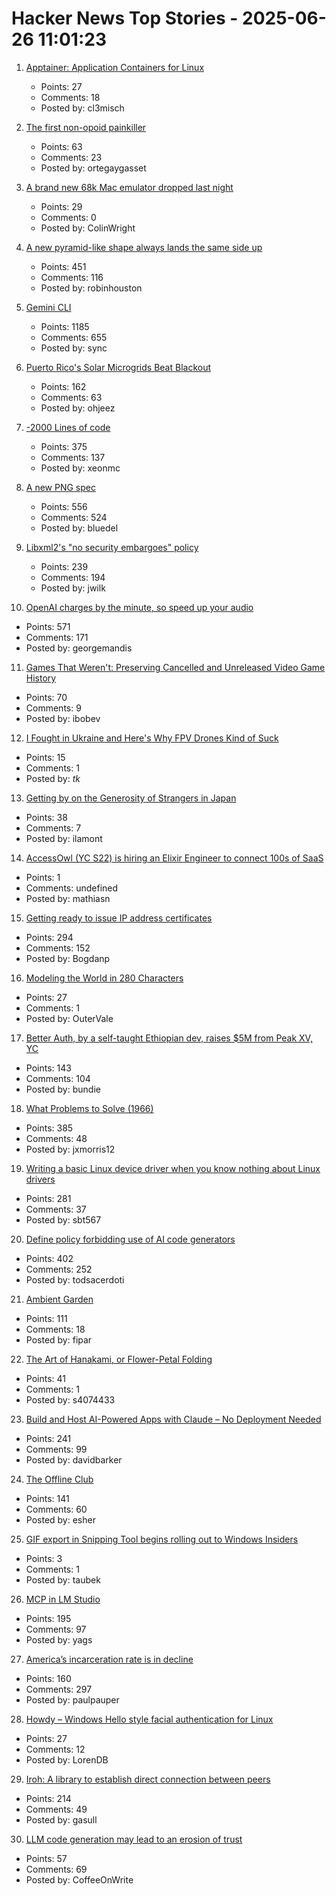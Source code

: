 # Hacker News Top Stories - 2025-06-26 11:01:23

1. [Apptainer: Application Containers for Linux](https://apptainer.org/)
   - Points: 27
   - Comments: 18
   - Posted by: cl3misch

2. [The first non-opoid painkiller](https://www.worksinprogress.news/p/the-first-non-opioid-painkiller)
   - Points: 63
   - Comments: 23
   - Posted by: ortegaygasset

3. [A brand new 68k Mac emulator dropped last night](https://oldbytes.space/@smallsco/114747196289375530)
   - Points: 29
   - Comments: 0
   - Posted by: ColinWright

4. [A new pyramid-like shape always lands the same side up](https://www.quantamagazine.org/a-new-pyramid-like-shape-always-lands-the-same-side-up-20250625/)
   - Points: 451
   - Comments: 116
   - Posted by: robinhouston

5. [Gemini CLI](https://blog.google/technology/developers/introducing-gemini-cli-open-source-ai-agent/)
   - Points: 1185
   - Comments: 655
   - Posted by: sync

6. [Puerto Rico's Solar Microgrids Beat Blackout](https://spectrum.ieee.org/puerto-rico-solar-microgrids)
   - Points: 162
   - Comments: 63
   - Posted by: ohjeez

7. [-2000 Lines of code](https://www.folklore.org/Negative_2000_Lines_Of_Code.html)
   - Points: 375
   - Comments: 137
   - Posted by: xeonmc

8. [A new PNG spec](https://www.programmax.net/articles/png-is-back/)
   - Points: 556
   - Comments: 524
   - Posted by: bluedel

9. [Libxml2's "no security embargoes" policy](https://lwn.net/SubscriberLink/1025971/73f269ad3695186d/)
   - Points: 239
   - Comments: 194
   - Posted by: jwilk

10. [OpenAI charges by the minute, so speed up your audio](https://george.mand.is/2025/06/openai-charges-by-the-minute-so-make-the-minutes-shorter/)
   - Points: 571
   - Comments: 171
   - Posted by: georgemandis

11. [Games That Weren't: Preserving Cancelled and Unreleased Video Game History](https://www.gamesthatwerent.com/)
   - Points: 70
   - Comments: 9
   - Posted by: ibobev

12. [I Fought in Ukraine and Here's Why FPV Drones Kind of Suck](https://warontherocks.com/2025/06/i-fought-in-ukraine-and-heres-why-fpv-drones-kind-of-suck/)
   - Points: 15
   - Comments: 1
   - Posted by: _tk_

13. [Getting by on the Generosity of Strangers in Japan](https://theworld.org/stories/2025/06/20/out-of-eden-walk-getting-by-on-the-generosity-of-strangers)
   - Points: 38
   - Comments: 7
   - Posted by: ilamont

14. [AccessOwl (YC S22) is hiring an Elixir Engineer to connect 100s of SaaS](https://www.ycombinator.com/companies/accessowl/jobs/1shGwy2-senior-software-engineer-elixir-focus)
   - Points: 1
   - Comments: undefined
   - Posted by: mathiasn

15. [Getting ready to issue IP address certificates](https://community.letsencrypt.org/t/getting-ready-to-issue-ip-address-certificates/238777)
   - Points: 294
   - Comments: 152
   - Posted by: Bogdanp

16. [Modeling the World in 280 Characters](https://tympanus.net/codrops/2025/06/23/modeling-the-world-in-280-characters/)
   - Points: 27
   - Comments: 1
   - Posted by: OuterVale

17. [Better Auth, by a self-taught Ethiopian dev, raises $5M from Peak XV, YC](https://techcrunch.com/2025/06/25/this-self-taught-ethiopian-dev-built-an-authentication-tool-and-got-into-yc/)
   - Points: 143
   - Comments: 104
   - Posted by: bundie

18. [What Problems to Solve (1966)](http://genius.cat-v.org/richard-feynman/writtings/letters/problems)
   - Points: 385
   - Comments: 48
   - Posted by: jxmorris12

19. [Writing a basic Linux device driver when you know nothing about Linux drivers](https://crescentro.se/posts/writing-drivers/)
   - Points: 281
   - Comments: 37
   - Posted by: sbt567

20. [Define policy forbidding use of AI code generators](https://github.com/qemu/qemu/commit/3d40db0efc22520fa6c399cf73960dced423b048)
   - Points: 402
   - Comments: 252
   - Posted by: todsacerdoti

21. [Ambient Garden](https://ambient.garden)
   - Points: 111
   - Comments: 18
   - Posted by: fipar

22. [The Art of Hanakami, or Flower-Petal Folding](https://origamiusa.org/thefold/article/art-hanakami-or-flower-petal-folding)
   - Points: 41
   - Comments: 1
   - Posted by: s4074433

23. [Build and Host AI-Powered Apps with Claude – No Deployment Needed](https://www.anthropic.com/news/claude-powered-artifacts)
   - Points: 241
   - Comments: 99
   - Posted by: davidbarker

24. [The Offline Club](https://www.theoffline-club.com)
   - Points: 141
   - Comments: 60
   - Posted by: esher

25. [GIF export in Snipping Tool begins rolling out to Windows Insiders](https://blogs.windows.com/windows-insider/2025/06/19/gif-export-in-snipping-tool-begins-rolling-out-to-windows-insiders/)
   - Points: 3
   - Comments: 1
   - Posted by: taubek

26. [MCP in LM Studio](https://lmstudio.ai/blog/lmstudio-v0.3.17)
   - Points: 195
   - Comments: 97
   - Posted by: yags

27. [America’s incarceration rate is in decline](https://www.theatlantic.com/ideas/archive/2025/06/prisoner-populations-are-plummeting/683310/)
   - Points: 160
   - Comments: 297
   - Posted by: paulpauper

28. [Howdy – Windows Hello style facial authentication for Linux](https://github.com/boltgolt/howdy)
   - Points: 27
   - Comments: 12
   - Posted by: LorenDB

29. [Iroh: A library to establish direct connection between peers](https://github.com/n0-computer/iroh)
   - Points: 214
   - Comments: 49
   - Posted by: gasull

30. [LLM code generation may lead to an erosion of trust](https://jaysthoughts.com/aithoughts1)
   - Points: 57
   - Comments: 69
   - Posted by: CoffeeOnWrite

